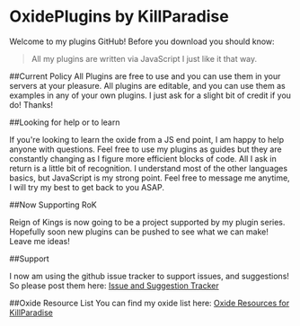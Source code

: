 # OxidePlugins by KillParadise
Welcome to my plugins GitHub! Before you download you should know:
>All my plugins are written via JavaScript
I just like it that way.

##Current Policy
All Plugins are free to use and you can use them in your servers at your pleasure. All plugins are editable, and you can use them as examples in any of your own plugins. I just ask for a slight bit of credit if you do! Thanks!

##Looking for help or to learn

If you're looking to learn the oxide from a JS end point, I am happy to help anyone with questions. Feel free to use my plugins as guides but they are constantly changing as I figure more efficient blocks of code. All I ask in return is a little bit of recognition. I understand most of the other languages basics, but JavaScript is my strong point. Feel free to message me anytime, I will try my best to get back to you ASAP.

##Now Supporting RoK

Reign of Kings is now going to be a project supported by my plugin series. Hopefully soon new plugins can be pushed to see what we can make! Leave me ideas!

##Support

I now am using the github issue tracker to support issues, and suggestions! So please post them here:
[Issue and Suggestion Tracker](https://github.com/dhershman1/OxidePlugins/issues "Tracker") 

##Oxide Resource List
You can find my oxide list here: [Oxide Resources for KillParadise](http://forum.rustoxide.com/resources/authors/killparadise.49026/ "My Oxide Resources") 
